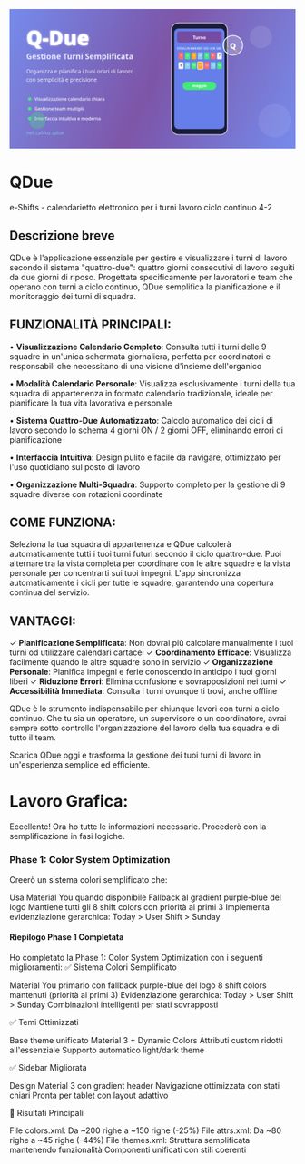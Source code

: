 ![QDue promo image](public/images/qdue_feature_graphic_1024x500.png)
# **QDue**

e-Shifts - calendarietto elettronico per i turni lavoro ciclo continuo 4-2

## Descrizione breve

QDue è l'applicazione essenziale per gestire e visualizzare i turni di lavoro secondo il sistema "quattro-due": quattro giorni consecutivi di lavoro seguiti da due giorni di riposo. Progettata specificamente per lavoratori e team che operano con turni a ciclo continuo, QDue semplifica la pianificazione e il monitoraggio dei turni di squadra.

## FUNZIONALITÀ PRINCIPALI:

• **Visualizzazione Calendario Completo**: Consulta tutti i turni delle 9 squadre in un'unica schermata giornaliera, perfetta per coordinatori e responsabili che necessitano di una visione d'insieme dell'organico

• **Modalità Calendario Personale**: Visualizza esclusivamente i turni della tua squadra di appartenenza in formato calendario tradizionale, ideale per pianificare la tua vita lavorativa e personale

• **Sistema Quattro-Due Automatizzato**: Calcolo automatico dei cicli di lavoro secondo lo schema 4 giorni ON / 2 giorni OFF, eliminando errori di pianificazione

• **Interfaccia Intuitiva**: Design pulito e facile da navigare, ottimizzato per l'uso quotidiano sul posto di lavoro

• **Organizzazione Multi-Squadra**: Supporto completo per la gestione di 9 squadre diverse con rotazioni coordinate

## COME FUNZIONA:

Seleziona la tua squadra di appartenenza e QDue calcolerà automaticamente tutti i tuoi turni futuri secondo il ciclo quattro-due. Puoi alternare tra la vista completa per coordinare con le altre squadre e la vista personale per concentrarti sui tuoi impegni. L'app sincronizza automaticamente i cicli per tutte le squadre, garantendo una copertura continua del servizio.

## VANTAGGI:

✓ **Pianificazione Semplificata**: Non dovrai più calcolare manualmente i tuoi turni od utilizzare calendari cartacei
✓ **Coordinamento Efficace**: Visualizza facilmente quando le altre squadre sono in servizio
✓ **Organizzazione Personale**: Pianifica impegni e ferie conoscendo in anticipo i tuoi giorni liberi
✓ **Riduzione Errori**: Elimina confusione e sovrapposizioni nei turni
✓ **Accessibilità Immediata**: Consulta i turni ovunque ti trovi, anche offline

QDue è lo strumento indispensabile per chiunque lavori con turni a ciclo continuo. Che tu sia un operatore, un supervisore o un coordinatore, avrai sempre sotto controllo l'organizzazione del lavoro della tua squadra e di tutto il team.

Scarica QDue oggi e trasforma la gestione dei tuoi turni di lavoro in un'esperienza semplice ed efficiente.

# Lavoro Grafica:

Eccellente! Ora ho tutte le informazioni necessarie. Procederò con la semplificazione in fasi logiche.

### Phase 1: Color System Optimization
Creerò un sistema colori semplificato che:

Usa Material You quando disponibile
Fallback al gradient purple-blue del logo
Mantiene tutti gli 8 shift colors con priorità ai primi 3
Implementa evidenziazione gerarchica: Today > User Shift > Sunday

#### Riepilogo Phase 1 Completata
Ho completato la Phase 1: Color System Optimization con i seguenti miglioramenti:
✅ Sistema Colori Semplificato

Material You primario con fallback purple-blue del logo
8 shift colors mantenuti (priorità ai primi 3)
Evidenziazione gerarchica: Today > User Shift > Sunday
Combinazioni intelligenti per stati sovrapposti

✅ Temi Ottimizzati

Base theme unificato Material 3 + Dynamic Colors
Attributi custom ridotti all'essenziale
Supporto automatico light/dark theme

✅ Sidebar Migliorata

Design Material 3 con gradient header
Navigazione ottimizzata con stati chiari
Pronta per tablet con layout adattivo

🎯 Risultati Principali

File colors.xml: Da ~200 righe a ~150 righe (-25%)
File attrs.xml: Da ~80 righe a ~45 righe (-44%)
File themes.xml: Struttura semplificata mantenendo funzionalità
Componenti unificati con stili coerenti

